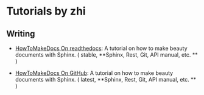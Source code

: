 # Tutorials by zhi

## Writing

- [HowToMakeDocs On readthedocs](https://howtomakedocs.readthedocs.io/en/latest/): A tutorial on how to make beauty documents with Sphinx. ( stable, **Sphinx, Rest, Git, API manual, etc. ** )

- [HowToMakeDocs On GitHub](https://iridescent.ink/HowToMakeDocs/): A tutorial on how to make beauty documents with Sphinx. ( latest, **Sphinx, Rest, Git, API manual, etc. ** )


